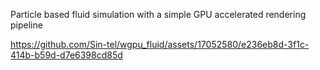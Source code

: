 Particle based fluid simulation with a simple GPU accelerated rendering pipeline

https://github.com/Sin-tel/wgpu_fluid/assets/17052580/e236eb8d-3f1c-414b-b59d-d7e6398cd85d

